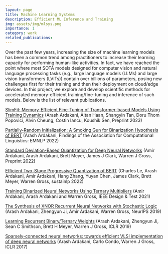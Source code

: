 ```yaml
---
layout: page
title: Machine Learning Systems
description: Efficient ML Inference and Training
img: assets/img/mlsys.png
importance: 1
category: work
related_publications: 
---
```


Over the past few years, increasing the size of machine learning models has been a common trend among practitioners to increase their learning capacity for performing human-like activities. In fact, we have reached the point where most SOTA models designed for computer vision and natural language processing tasks (e.g., large language models (LLMs) and large vision transformers (LViTs)) contain over billions of parameters, posing new challenges first for their training and then their deployment on cloud/edge devices. In this project, we explore and develop scientific methods for accelerated memory-efficient training/fine-tuning and inference of such models. Below is the list of relevant publications.


[SlimFit: Memory-Efficient Fine-Tuning of Transformer-based Models Using Training Dynamics](https://arxiv.org/abs/2305.18513) (Arash Ardakani, Altan Haan, Shangyin Tan, Doru Thom Popovici, Alvin Cheung, Costin Iancu, Koushik Sen, Preprint 2023)

[Partially-Random Initialization: A Smoking Gun for Binarization Hypothesis of BERT](https://aclanthology.org/2022.findings-emnlp.191) (Arash Ardakani, Findings of the Association for Computational Linguistics: EMNLP 2022)

[Standard Deviation-Based Quantization for Deep Neural Networks](https://arxiv.org/abs/2202.12422) (Amir Ardakani, Arash Ardakani, Brett Meyer, James J Clark, Warren J Gross, Preprint 2022)

[Efficient Two-Stage Progressive Quantization of BERT](https://aclanthology.org/2022.sustainlp-1.2) (Charles Le, Arash Ardakani, Amir Ardakani, Hang Zhang, Yuyan Chen, James Clark, Brett Meyer, Warren Gross, sustainlp 2022)


[Training Binarized Neural Networks Using Ternary Multipliers](https://ieeexplore.ieee.org/abstract/document/9367226) (Amir Ardakani, Arash Ardakani and Warren Gross, IEEE Design & Test 2021)


[The Synthesis of XNOR Recurrent Neural Networks with Stochastic Logic](https://proceedings.neurips.cc/paper_files/paper/2019/hash/6562c5c1f33db6e05a082a88cddab5ea-Abstract.html) (Arash Ardakani, Zhengyun Ji, Amir Ardakani, Warren Gross, NeurIPS 2019)


[Learning Recurrent Binary/Ternary Weights](https://openreview.net/forum?id=HkNGYjR9FX) (Arash Ardakani, Zhengyun Ji, Sean C Smithson, Brett H Meyer, Warren J Gross, ICLR 2019)


[Sparsely-connected neural networks: towards efficient VLSI implementation of deep neural networks](https://openreview.net/forum?id=r1fYuytex) (Arash Ardakani, Carlo Condo, Warren J Gross, ICLR 2017)


